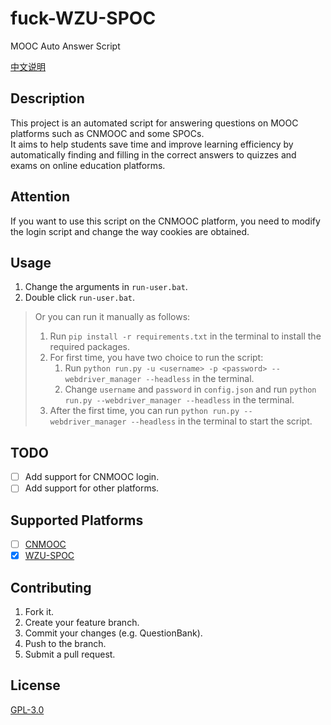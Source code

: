 # fuck-WZU-SPOC

MOOC Auto Answer Script

[中文说明](./README-CN.MD)

## Description

This project is an automated script for answering questions on MOOC platforms such as CNMOOC and some SPOCs.\
It aims to help students save time and improve learning efficiency by automatically finding and filling in the correct answers to quizzes and exams on online education platforms.

## Attention

If you want to use this script on the CNMOOC platform, you need to modify the login script and change the way cookies are obtained.

## Usage

1. Change the arguments in `run-user.bat`.
2. Double click `run-user.bat`.

> Or you can run it manually as follows:
>
> 1. Run `pip install -r requirements.txt` in the terminal to install the required packages.
> 2. For first time, you have two choice to run the script:
>    1. Run `python run.py -u <username> -p <password> --webdriver_manager --headless` in the terminal.
>    2. Change `username` and `password` in `config.json` and run `python run.py --webdriver_manager --headless` in the terminal.
> 3. After the first time, you can run `python run.py --webdriver_manager --headless` in the terminal to start the script.

## TODO

- [ ] Add support for CNMOOC login.
- [ ] Add support for other platforms.

## Supported Platforms

- [ ] [CNMOOC](https://www.cnmooc.org/)
- [x] [WZU-SPOC](http://spoc.wzu.edu.cn/)

## Contributing

1. Fork it.
2. Create your feature branch.
3. Commit your changes (e.g. QuestionBank).
4. Push to the branch.
5. Submit a pull request.

## License

[GPL-3.0](https://choosealicense.com/licenses/gpl-3.0/)
